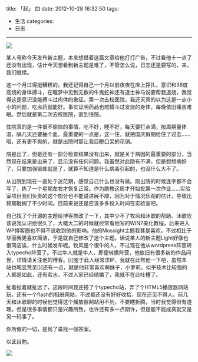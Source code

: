 title: 「起」 四
date: 2012-10-28 16:32:50
tags:
- 生活
categories:
- 日志
---

![](/images/qi-4.jpg)

某人号称今天发布新主题，本来想借着这篇文章给他打打广告，不过看他十一点了还没有出现，估计今天想看到新主题是难了，不管怎么说，日志还是要写的，来，我们继续。
<!--more-->

这一个月过得挺糟糕的，我还记得自己一个月以前夜夜在床上挣扎，意识和38度高烧的身体搏斗，在睡梦中见到无数的牛鬼蛇神还有道士神马说要帮我退烧，我觉得这是意识没能搏斗过肉体的象征。第一次去校医院，我还天真的以为这是一点小小的问题，吃点药就能好。事实证明药品也难搏斗过发烧的身体，每晚依旧痛苦难眠。然后就是第二次去校医院，直到住院。

住院真的是一件很不愉快的事情，吃不好，睡不好，每天要打点滴，按周期量体温，隔几天还要抽个血。最重要的一点是，这一住，就把国庆假期给住了过去……哦，还有更不爽的，就是出院时那让我目瞪口呆的花销。

院是出了，但是还有一部分检查结果没有出来，就是关于病因的最重要的部分。当然现在结果是出来了，显示没有任何问题。我虽然对此隐有不满，但是想想病好了，只要加强锻炼就是了，就算不知道是什么病毒引起的，也没什么大不了。

从出院到现在一直处于迷茫期，感觉自己什么也没有做。刚出院的时候连字都不会写了，练了一个星期左右才恢复正常。作为助教这周才开始批第一次作业……实验室项目我们负责的这个部分也不能说进展不顺，因为对于情况乐观的估计，导致比预期耽搁了不少时间。目前来说还是应该多多投入时间在实验室吧。

自己找了个开源的主题给博客修改了一下，其中少不了牧风和沐歌的帮助。沐歌应该说我认识他很久了，大概大二的时候就经常看他写的WIN7美化教程，后来进入WP博客圈也不得不说收到他的影响。他的Mossight主题我甚是喜欢，不过相比于华丽我更喜欢简洁，于是就自己修改了这个主题。话说某人的新主题Light好像也很简洁诶，什么时候发布呢。牧风是个很牛的人，不过现在他从wordpress阵营转入typecho阵营了。不过牛人就是牛人，即便转换阵营，他依旧有很多新的作品问世，详情请关注他的博客。[(]鉴于此人经常求IP，我就在此帮他一下吧，虽然本站也略显荒芜[)]还有一点，就是他非常喜欢萌妹子，小萝莉。似乎技术比较强的人都是如此，还有若水，不过人家已经结婚了，我就不在此吐槽了。

扯着扯着就扯远了，这段时间我还搭了个typecho站，弄了个HTML5播放器网站玩，还有一个flash的相册网站，不过都还没有好好收拾，现在还见不得人。前几天和沐歌聊的时候他觉得这个播放器网站用不到，不要瞎折腾，当时我觉得很有道理。但是很多事情都只是兴趣所致，也许还有多一点期许，但是能不能成真就又是另一码事了。

你所做的一切，是爲了尋找一個答案。

以此自勉。

![](/images/qi-4-2.jpg)
